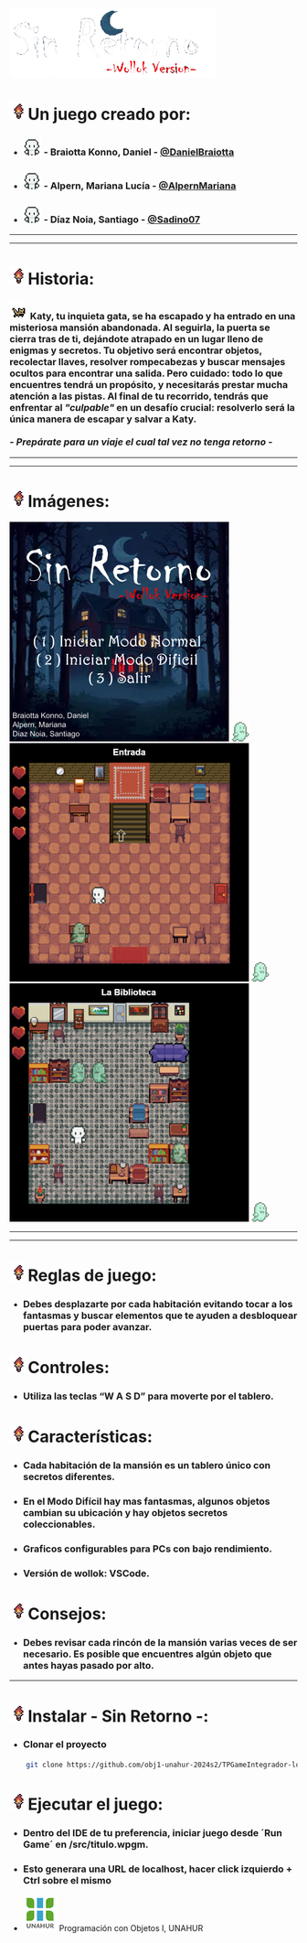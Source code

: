
 ![sinRetorno](./assets/sinretorno.png)

# ![Antorcha](./assets/torch_3V2.png)Un juego creado por:

* ### ![sinRetorno](./assets/personajeD.png) - Braiotta Konno, Daniel - [@DanielBraiotta](https://github.com/DanielBraiotta)
* ### ![sinRetorno](./assets/personajeD.png) - Alpern, Mariana Lucía - [@AlpernMariana](https://github.com/AlpernMariana) 
* ### ![sinRetorno](./assets/personajeD.png) - Díaz Noia, Santiago - [@Sadino07](https://github.com/Sadino07)  
***

***
# ![Antorcha](./assets/torch_3V2.png)Historia:
### ![katty](./assets/katyLado1.png) Katy, tu inquieta gata, se ha escapado y ha entrado en una misteriosa mansión abandonada. Al seguirla, la puerta se cierra tras de ti, dejándote atrapado en un lugar lleno de enigmas y secretos. Tu objetivo será encontrar objetos, recolectar llaves, resolver rompecabezas y buscar mensajes ocultos para encontrar una salida. Pero cuidado: todo lo que encuentres tendrá un propósito, y necesitarás prestar mucha atención a las pistas. Al final de tu recorrido, tendrás que enfrentar al ***"culpable"*** en un desafío crucial: resolverlo será la única manera de escapar y salvar a Katy. <br> <br> ***- Prepárate para un viaje el cual tal vez no tenga retorno -***
***
***
# ![Antorcha](./assets/torch_3V2.png)Imágenes:
![captura1](./assets/tituloJuegoV3.png) ![captura1](./assets/ghostRV3-F1.png) ![captura1](./assets/CAPTURA1.png) ![captura1](./assets/ghostRV3-F1.png)![captura4](./assets/CAPTURA3.png) ![captura1](./assets/ghostRV3-F1.png)
***
***


# ![Antorcha](./assets/torch_3V2.png)Reglas de juego:
* ### Debes desplazarte por cada habitación evitando tocar a los fantasmas y buscar elementos que te ayuden a desbloquear puertas para poder avanzar.

# ![Antorcha](./assets/torch_3V2.png)Controles:
* ### Utiliza las teclas “W A S D” para moverte por el tablero.

# ![Antorcha](./assets/torch_3V2.png)Características:
* ### Cada habitación de la mansión es un tablero único con secretos diferentes.
* ### En el Modo Difícil hay mas fantasmas, algunos objetos cambian su ubicación y hay objetos secretos coleccionables. 
* ### Graficos configurables para PCs con bajo rendimiento.
* ### Versión de wollok: VSCode.

# ![Antorcha](./assets/torch_3V2.png)Consejos:
* ### Debes revisar cada rincón de la mansión varias veces de ser necesario. Es posible que encuentres algún objeto que antes hayas pasado por alto.<br>
***
# ![Antorcha](./assets/torch_3V2.png)Instalar - Sin Retorno -:
* ### Clonar el proyecto
```bash
    git clone https://github.com/obj1-unahur-2024s2/TPGameIntegrador-los-stormtrooper.git
```
# ![Antorcha](./assets/torch_3V2.png)Ejecutar el juego:

* ###    Dentro del IDE de tu preferencia, iniciar juego desde ´Run Game´ en /src/titulo.wpgm.
* ###    Esto generara una URL de localhost, hacer click izquierdo + Ctrl sobre el mismo



- ![logoUnaHur](./assets/unahurlogo.png) Programación con Objetos I, UNAHUR
